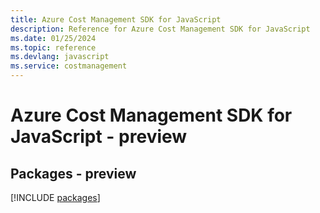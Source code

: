 ```yaml
---
title: Azure Cost Management SDK for JavaScript
description: Reference for Azure Cost Management SDK for JavaScript
ms.date: 01/25/2024
ms.topic: reference
ms.devlang: javascript
ms.service: costmanagement
---
```

# Azure Cost Management SDK for JavaScript - preview
## Packages - preview
[!INCLUDE [packages](cost-management-index.md)]